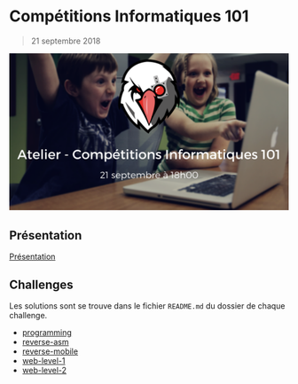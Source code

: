 # Compétitions Informatiques 101

> 21 septembre 2018

![Image](./images/evenement.png)

## Présentation

[Présentation](./presentation.pdf)

## Challenges

Les solutions sont se trouve dans le fichier `README.md` du dossier de chaque challenge.

- [programming](./challenges/programming)
- [reverse-asm](./challenges/reverse-asm)
- [reverse-mobile](./challenges/reverse-mobile)
- [web-level-1](./challenges/web-level-1)
- [web-level-2](./challenges/web-level-2)
